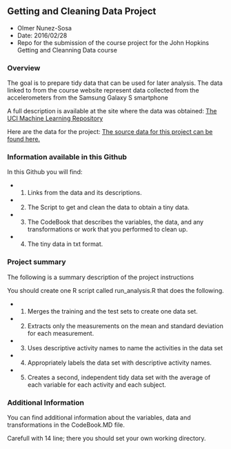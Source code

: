 ## Getting and Cleaning Data Project

* Olmer Nunez-Sosa
* Date: 2016/02/28
* Repo for the submission of the course project for the John Hopkins Getting and Cleanning Data course

### Overview
The goal is to prepare tidy data that can be used for later analysis. The data linked to from the course website represent data collected from the accelerometers from the Samsung Galaxy S smartphone

A full description is available at the site where the data was obtained:
[The UCI Machine Learning Repository](http://archive.ics.uci.edu/ml/datasets/Human+Activity+Recognition+Using+Smartphones)
                                       
Here are the data for the project:
[The source data for this project can be found here.](https://d396qusza40orc.cloudfront.net/getdata%2Fprojectfiles%2FUCI%20HAR%20Dataset.zip)
                                                     
### Information available in this Github 
In this Github you will find:
* 1. Links from the data and its descriptions.
* 2. The Script to get and clean the data to obtain a tiny data.
* 3. The CodeBook that describes the variables, the data, and any transformations or work that you performed to clean up. 
* 4. The tiny data in txt format.

### Project summary
The following is a summary description of the project instructions

You should create one R script called run_analysis.R that does the following. 
* 1. Merges the training and the test sets to create one data set.
* 2. Extracts only the measurements on the mean and standard deviation for each measurement. 
* 3. Uses descriptive activity names to name the activities in the data set
* 4. Appropriately labels the data set with descriptive activity names. 
* 5. Creates a second, independent tidy data set with the average of each variable for each activity and each subject.  

### Additional Information
You can find additional information about the variables, data and transformations in the CodeBook.MD file.

Carefull with 14 line; there you should set your own working directory.